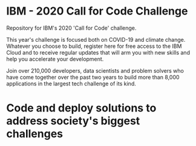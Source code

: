 # IBM - 2020 Call for Code Challenge
Repository for IBM's 2020 'Call for Code' challenge.


This year's challenge is focused both on COVID-19 and climate change. Whatever you choose to build, register here for free access to the IBM Cloud and to receive regular updates that will arm you with new skills and help you accelerate your development.

Join over 210,000 developers, data scientists and problem solvers who have come together over the past two years to build more than 8,000 applications in the largest tech challenge of its kind.

# Code and deploy solutions to address society's biggest challenges
